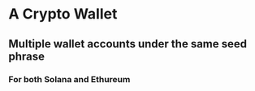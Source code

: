 # A Crypto Wallet
## Multiple wallet accounts under the same seed phrase
### For both Solana and Ethureum
